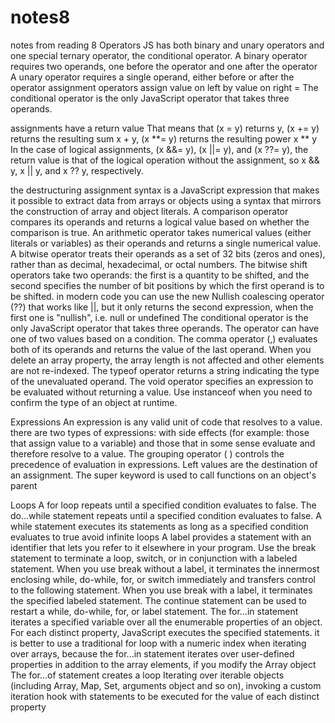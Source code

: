 # notes8
notes from reading 8
Operators
  JS has both binary and unary operators and one special ternary operator, 
the conditional operator.
  A binary operator requires two operands, one before the operator and 
one after the operator
  A unary operator requires a single operand, either before or after the 
operator
assignment operators assign value on left by value on right  =
  The conditional operator is the only JavaScript operator that takes three
operands. 

assignments have a return value
  That means that (x = y) returns y, (x += y) returns the resulting sum x + y,
(x **= y) returns the resulting power x ** y
  In the case of logical assignments, (x &&= y), (x ||= y), and (x ??= y), the 
return value is that of the logical operation without the assignment, so 
x && y, x || y, and x ?? y, respectively.

 the destructuring assignment syntax is a JavaScript expression that makes it
possible to extract data from arrays or objects using a syntax that mirrors the 
construction of array and object literals.
  A comparison operator compares its operands and returns a logical value based on 
whether the comparison is true.
  An arithmetic operator takes numerical values (either literals or variables) as 
their operands and returns a single numerical value.
  A bitwise operator treats their operands as a set of 32 bits (zeros and ones), 
rather than as decimal, hexadecimal, or octal numbers.
  The bitwise shift operators take two operands: the first is a quantity to be 
shifted, and the second specifies the number of bit positions by which the first
operand is to be shifted.
  in modern code you can use the new Nullish coalescing operator (??) that works like ||, 
but it only returns the second expression, when the first one is "nullish", i.e. null 
or undefined
  The conditional operator is the only JavaScript operator that takes three operands. 
The operator can have one of two values based on a condition.
  The comma operator (,) evaluates both of its operands and returns the value of the last 
operand.
  When you delete an array property, the array length is not affected and other elements 
are not re-indexed.
  The typeof operator returns a string indicating the type of the unevaluated operand.
  The void operator specifies an expression to be evaluated without returning a value.
  Use instanceof when you need to confirm the type of an object at runtime. 
 
 
Expressions
An expression is any valid unit of code that resolves to a value.
  there are two types of expressions: with side effects (for example: those that assign 
value to a variable) and those that in some sense evaluate and therefore resolve to a value.
  The grouping operator ( ) controls the precedence of evaluation in expressions.
  Left values are the destination of an assignment.
  The super keyword is used to call functions on an object's parent


Loops
A for loop repeats until a specified condition evaluates to false.
  The do...while statement repeats until a specified condition evaluates 
to false.
  A while statement executes its statements as long as a specified condition 
evaluates to true
avoid infinite loops
  A label provides a statement with an identifier that lets you refer to it 
elsewhere in your program.
  Use the break statement to terminate a loop, switch, or in conjunction with a labeled statement.
When you use break without a label, it terminates the innermost enclosing while, do-while, for, or 
switch immediately and transfers control to the following statement.
When you use break with a label, it terminates the specified labeled statement.
  The continue statement can be used to restart a while, do-while, for, or label statement.
  The for...in statement iterates a specified variable over all the enumerable properties of an object. 
For each distinct property, JavaScript executes the specified statements.
  it is better to use a traditional for loop with a numeric index when iterating over arrays, because the 
for...in statement iterates over user-defined properties in addition to the array elements, if you modify 
the Array object 
  The for...of statement creates a loop Iterating over iterable objects (including Array, Map, Set, 
arguments object and so on), invoking a custom iteration hook with statements to be executed for the 
value of each distinct property
  